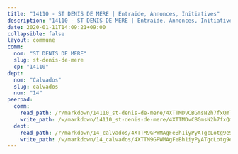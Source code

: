 ```yaml
---
title: "14110 - ST DENIS DE MERE | Entraide, Annonces, Initiatives"
description: "14110 - ST DENIS DE MERE | Entraide, Annonces, Initiatives"
date: 2020-01-11T14:09:21+09:00
collapsible: false
layout: commune
comm:
  nom: "ST DENIS DE MERE"
  slug: st-denis-de-mere
  cp: "14110"
dept:
  nom: "Calvados"
  slug: calvados
  num: "14"
peerpad:
  comm:
    read_path: /r/markdown/14110_st-denis-de-mere/4XTTMDvCBGmsN2h7fxQmTZ494r9uLeePR9T4rwKqr2js65dFB
    write_path: /w/markdown/14110_st-denis-de-mere/4XTTMDvCBGmsN2h7fxQmTZ494r9uLeePR9T4rwKqr2js65dFB-K3TgUVprPfqeBvFp13f2HRUt3aBqTCrT1xLPtqveqUMfDmLU1UET8FfvVoascFeqNaeMDLD6Vy2L5yqabhL2EkVZAPGpBpF8hrjzEwdiPAPAMP5Vq2Nmx76a7cAHGno2aRcyB1mF
  dept:
    read_path: /r/markdown/14_calvados/4XTTM9GPWMAgFeBh1iyPyATgcLotg9e9APJpQBEyY3RZiUwJ6
    write_path: /w/markdown/14_calvados/4XTTM9GPWMAgFeBh1iyPyATgcLotg9e9APJpQBEyY3RZiUwJ6-K3TgUXWJAT2cYJ9ZstQphkkm2za8um5GwwXsivqaDFTgbhMDcHaRXnT3h69szAqCyvWcFfDim5fkwc6CXdUtyvPpirbD1TPAb6xCxpPN6dR3zzDRe29YehQYbhZdjvZYkgztJYvi
---
```


